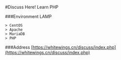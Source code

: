 #Discuss Here!
Learn PHP

###Environment
LAMP
```
> CentOS
> Apache
> MariaDB
> PHP
```
###Address
[https://whitewings.cn/discuss/index.php](https://whitewings.cn/discuss/index.php)
